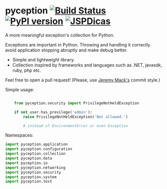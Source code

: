 # pyception [![Build Status](https://travis-ci.org/jonathansp/pyception.svg?branch=master)](https://travis-ci.org/jonathansp/pyception) [![PyPI version](https://badge.fury.io/py/pyception.svg)](https://badge.fury.io/py/pyception) [![JSPDicas](https://img.shields.io/badge/jspdicas-approved-blue.svg)](https://mest.re)
A more meaningful exception's collection for Python.

Exceptions are important in Python. Throwing and handling it correctly avoid application stopping abruptly and make debug better.
- Simple and lightweight library.
- Collection inspired by frameworks and languages such as .NET, javasdk, ruby, php etc.

Feel free to open a pull request! (Please, use [Jeremy Mack's](http://seesparkbox.com/foundry/semantic_commit_messages) commit style.)

Simple usage:

```python

    from pyception.security import PrivilegeNotHeldException

    if not user.has_previlege('admin'):
        raise PrivilegeNotHeldException('Not allowed.')

        # instead of EnvironmentError or even Exception
```

Namespaces:

```python
import pyception.application
import pyception.configuration
import pyception.collection
import pyception.data
import pyception.io
import pyception.networking
import pyception.security
import pyception.system
import pyception.text
```
